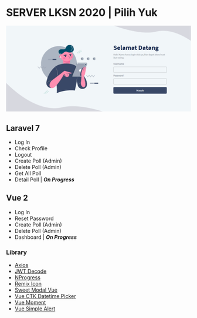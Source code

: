 # SERVER LKSN 2020 | Pilih Yuk

![picture alt](https://github.com/alfigufron/server-lksn-2020/blob/master/demo.png)

## Laravel 7
* Log In
* Check Profile
* Logout
* Create Poll (Admin)
* Delete Poll (Admin)
* Get All Poll
* Detail Poll | ***On Progress***

## Vue 2
* Log In
* Reset Password
* Create Poll (Admin)
* Delete Poll (Admin)
* Dashboard | ***On Progress***


### Library
* [Axios](https://github.com/axios/axios)
* [JWT Decode](https://github.com/auth0/jwt-decode)
* [NProgress](https://github.com/vue-bulma/nprogress)
* [Remix Icon](https://github.com/Remix-Design/remixicon)
* [Sweet Modal Vue](https://github.com/adeptoas/sweet-modal-vue)
* [Vue CTK Datetime Picker](https://github.com/chronotruck/vue-ctk-date-time-picker)
* [Vue Moment](https://github.com/brockpetrie/vue-moment)
* [Vue Simple Alert](https://github.com/constkhi/vue-simple-alert)